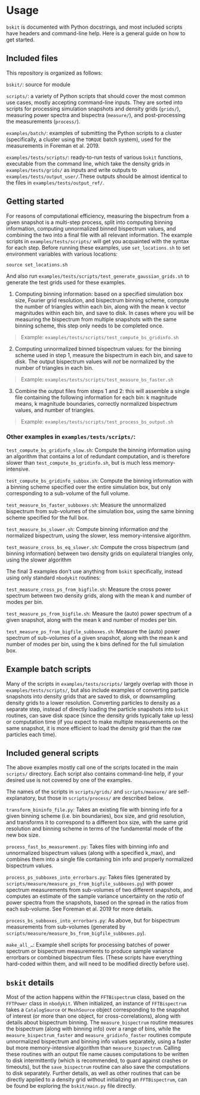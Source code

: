 # Usage

`bskit` is documented with Python docstrings, and most included scripts have headers and command-line help. Here is a general guide on how to get started.

## Included files

This repository is organized as follows:

`bskit/`: source for module

`scripts/`: a variety of Python scripts that should cover the most common use cases, mostly accepting command-line inputs. They are sorted into scripts for processing simulation snapshots and density grids (`grids/`), measuring power spectra and bispectra (`measure/`), and post-processing the measurements (`process/`).

`examples/batch/`: examples of submitting the Python scripts to a cluster (specifically, a cluster using the `TORQUE` batch system), used for the measurements in Foreman et al. 2019.

`examples/tests/scripts/`: ready-to-run tests of various `bskit` functions, executable from the command line, which take the density grids in `examples/tests/grids/` as inputs and write outputs to `examples/tests/output_user/`.These outputs should be almost identical to the files in `examples/tests/output_ref/`.

## Getting started

For reasons of computational efficiency, measuring the bispectrum from a given snapshot is a multi-step process, split into computing binning information, computing unnormalized binned bispectrum values, and combining the two into a final file with all relevant information. The example scripts in `examples/tests/scripts/` will get you acquainted with the syntax for each step. Before running these examples, use `set_locations.sh` to set environment variables with various locations:

``
source set_locations.sh
``

And also run `examples/tests/scripts/test_generate_gaussian_grids.sh` to generate the test grids used for these examples.

1. Computing binning information: based on a specified simulation box size, Fourier grid resolution, and bispectrum binning scheme, compute the number of triangles within each bin, along with the mean k vector magnitudes within each bin, and save to disk. In cases where you will be measuring the bispectrum from multiple snapshots with the same binning scheme, this step only needs to be completed once.

> Example: `examples/tests/scripts/test_compute_bs_gridinfo.sh`

2. Computing unnormalized binned bispectrum values: for the binning scheme used in step 1, measure the bispectrum in each bin, and save to disk. The output bispectrum values will *not* be normalized by the number of triangles in each bin.

> Example: `examples/tests/scripts/test_measure_bs_faster.sh`

3. Combine the output files from steps 1 and 2: this will assemble a single file containing the following information for each bin: k magnitude means, k magnitude boundaries, correctly normalized bispectrum values, and number of triangles.

> Example: `examples/tests/scripts/test_process_bs_output.sh`

### Other examples in `examples/tests/scripts/`:

`test_compute_bs_gridinfo_slow.sh`: Compute the binning information using an algorithm that contains a lot of redundant computation, and is therefore slower than `test_compute_bs_gridinfo.sh`, but is much less memory-intensive.

`test_compute_bs_gridinfo_subbox.sh`: Compute the binning information with a binning scheme specified over the entire simulation box, but only corresponding to a sub-volume of the full volume.

`test_measure_bs_faster_subboxes.sh`: Measure the unnormalized bispectrum from sub-volumes of the simulation box, using the same binning scheme specified for the full box.

`test_measure_bs_slower.sh`: Compute binning information *and* the normalized bispectrum, using the slower, less memory-intensive algorithm.

`test_measure_cross_bs_eq_slower.sh`: Compute the cross bispectrum (and binning information) between two density grids on equilateral triangles only, using the slower algorithm

The final 3 examples don’t use anything from `bskit` specifically, instead using only standard `nbodykit` routines:

`test_measure_cross_ps_from_bigfile.sh`: Measure the cross power spectrum between two density grids, along with the mean k and number of modes per bin.

`test_measure_ps_from_bigfile.sh`: Measure the (auto) power spectrum of a given snapshot, along with the mean k and number of modes per bin.

`test_measure_ps_from_bigfile_subboxes.sh`: Measure the (auto) power spectrum of sub-volumes of a given snapshot, along with the mean k and number of modes per bin, using the k bins defined for the full simulation box.


## Example batch scripts

Many of the scripts in `examples/tests/scripts/` largely overlap with those in `examples/tests/scripts/`, but also include examples of converting particle snapshots into density grids that are saved to disk, or downsampling density grids to a lower resolution. Converting particles to density as a separate step, instead of directly loading the particle snapshots into `bskit` routines, can save disk space (since the density grids typically take up less) or computation time (if you expect to make multiple measurements on the same snapshot, it is more efficient to load the density grid than the raw particles each time).


## Included general scripts

The above examples mostly call one of the scripts located in the main `scripts/` directory. Each script also contains command-line help, if your desired use is not covered by one of the examples.

The names of the scripts in `scripts/grids/` and `scripts/measure/` are self-explanatory, but those in `scripts/process/` are described below.

`transform_bininfo_file.py`: Takes an existing file with binning info for a given binning scheme (i.e. bin boundaries), box size, and grid resolution, and transforms it to correspond to a different box size, with the same grid resolution and binning scheme in terms of the fundamental mode of the new box size.

`process_fast_bs_measurement.py`: Takes files with binning info and unnormalized bispectrum values (along with a specified k_max), and combines them into a single file containing bin info and properly normalized bispectrum values.

`process_ps_subboxes_into_errorbars.py`: Takes files (generated by `scripts/measure/measure_ps_from_bigfile_subboxes.py`) with power spectrum measurements from sub-volumes of two different snapshots, and computes an estimate of the sample variance uncertainty on the *ratio* of power spectra from the snapshots, based on the spread in the ratios from each sub-volume. See Foreman et al. 2019 for more details.

`process_bs_subboxes_into_errorbars.py`: As above, but for bispectrum measurements from sub-volumes (generated by `scripts/measure/measure_bs_from_bigfile_subboxes.py`).

`make_all_…`: Example shell scripts for processing batches of power spectrum or bispectrum measurements to produce sample variance errorbars or combined bispectrum files. (These scripts have everything hard-coded within them, and will need to be modified directly before use).


## `bskit` details

Most of the action happens within the `FFTBispectrum` class, based on the `FFTPower` class in `nbodykit`. When initialized, an instance of `FFTBispectrum` takes a `CatalogSource` or `MeshSource` object corresponding to the snapshot of interest (or more than one object, for cross-correlations), along with details about bispectrum binning. The `measure_bispectrum` routine measures the bispectrum (along with binning info) over a range of bins, while the `measure_bispectrum_faster` and `measure_gridinfo_faster` routines compute unnormalized bispectrum and binning info values separately, using a faster but more memory-intensive algorithm than `measure_bispectrum`. Calling these routines with an output file name causes computations to be written to disk intermittently (which is recommended, to guard against crashes or timeouts), but the `save_bispectrum` routine can also save the computations to disk separately. Further details, as well as other routines that can be directly applied to a density grid without initializing an `FFTBispectrum`, can be found be exploring the `bskit/main.py` file directly.

